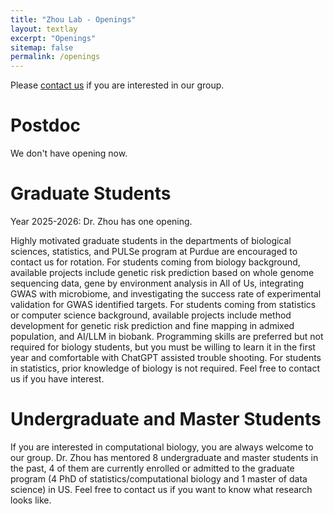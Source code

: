 ```yaml
---
title: "Zhou Lab - Openings"
layout: textlay
excerpt: "Openings"
sitemap: false
permalink: /openings
---
```


Please [contact us](mailto:zhou1633@purdue.edu) if you are interested in
our group. 

# Postdoc

We don't have opening now. 

# Graduate Students

Year 2025-2026: Dr. Zhou has one opening.  

Highly motivated graduate students in the departments of biological sciences, statistics, and PULSe program at Purdue are encouraged to contact us for rotation. For students coming from biology background, available projects include genetic risk prediction based on whole genome sequencing data, gene by environment analysis in All of Us, integrating GWAS with microbiome, and investigating the success rate of experimental validation for GWAS identified targets. For students coming from statistics or computer science background, available projects include method development for genetic risk prediction and fine mapping in admixed population, and AI/LLM in biobank. Programming skills are preferred but not required for biology students, but you must be willing to learn it in the first year and comfortable with ChatGPT assisted trouble shooting. For students in statistics, prior knowledge of biology is not required. Feel free to contact us if you have interest.

# Undergraduate and Master Students

If you are interested in computational biology, you are always welcome to our group. Dr. Zhou has mentored 8 undergraduate and master students in the past, 4 of them are currently enrolled or admitted to the graduate program (4 PhD of statistics/computational biology and 1 master of data science) in US. Feel free to contact us if you want to know what research looks like.

<!--
If you are interested in the following positions, please [email your

### PhD
test

* test

-->
